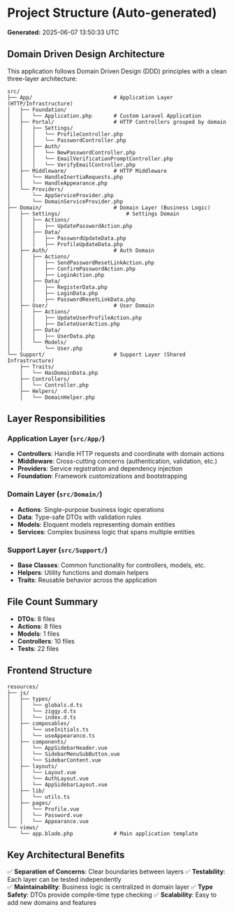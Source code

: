 # Project Structure (Auto-generated)

**Generated:** 2025-06-07 13:50:33 UTC

## Domain Driven Design Architecture

This application follows Domain Driven Design (DDD) principles with a clean three-layer architecture:

```
src/
├── App/                          # Application Layer (HTTP/Infrastructure)
│   ├── Foundation/
│   │   └── Application.php       # Custom Laravel Application
│   ├── Portal/                   # HTTP Controllers grouped by domain
│   │   ├── Settings/
│   │   │   └── ProfileController.php
│   │   │   └── PasswordController.php
│   │   ├── Auth/
│   │   │   └── NewPasswordController.php
│   │   │   └── EmailVerificationPromptController.php
│   │   │   └── VerifyEmailController.php
│   ├── Middleware/               # HTTP Middleware
│   │   └── HandleInertiaRequests.php
│   │   └── HandleAppearance.php
│   └── Providers/
│       └── AppServiceProvider.php
│       └── DomainServiceProvider.php
├── Domain/                       # Domain Layer (Business Logic)
│   ├── Settings/                     # Settings Domain
│   │   ├── Actions/
│   │   │   ├── UpdatePasswordAction.php
│   │   ├── Data/
│   │   │   ├── PasswordUpdateData.php
│   │   │   ├── ProfileUpdateData.php
│   ├── Auth/                     # Auth Domain
│   │   ├── Actions/
│   │   │   ├── SendPasswordResetLinkAction.php
│   │   │   ├── ConfirmPasswordAction.php
│   │   │   ├── LoginAction.php
│   │   ├── Data/
│   │   │   ├── RegisterData.php
│   │   │   ├── LoginData.php
│   │   │   ├── PasswordResetLinkData.php
│   ├── User/                     # User Domain
│   │   ├── Actions/
│   │   │   ├── UpdateUserProfileAction.php
│   │   │   ├── DeleteUserAction.php
│   │   ├── Data/
│   │   │   ├── UserData.php
│   │   └── Models/
│   │       └── User.php
└── Support/                      # Support Layer (Shared Infrastructure)
    ├── Traits/
    │   └── HasDomainData.php
    ├── Controllers/
    │   └── Controller.php
    ├── Helpers/
    │   └── DomainHelper.php
```

## Layer Responsibilities

### Application Layer (`src/App/`)
- **Controllers**: Handle HTTP requests and coordinate with domain actions
- **Middleware**: Cross-cutting concerns (authentication, validation, etc.)
- **Providers**: Service registration and dependency injection
- **Foundation**: Framework customizations and bootstrapping

### Domain Layer (`src/Domain/`)
- **Actions**: Single-purpose business logic operations
- **Data**: Type-safe DTOs with validation rules
- **Models**: Eloquent models representing domain entities
- **Services**: Complex business logic that spans multiple entities

### Support Layer (`src/Support/`)
- **Base Classes**: Common functionality for controllers, models, etc.
- **Helpers**: Utility functions and domain helpers
- **Traits**: Reusable behavior across the application

## File Count Summary

- **DTOs**:        8 files
- **Actions**:        8 files  
- **Models**:        1 files
- **Controllers**:       10 files
- **Tests**:       22 files

## Frontend Structure

```
resources/
├── js/
│   ├── types/
│   │   └── globals.d.ts
│   │   └── ziggy.d.ts
│   │   └── index.d.ts
│   ├── composables/
│   │   └── useInitials.ts
│   │   └── useAppearance.ts
│   ├── components/
│   │   └── AppSidebarHeader.vue
│   │   └── SidebarMenuSubButton.vue
│   │   └── SidebarContent.vue
│   ├── layouts/
│   │   └── Layout.vue
│   │   └── AuthLayout.vue
│   │   └── AppSidebarLayout.vue
│   ├── lib/
│   │   └── utils.ts
│   ├── pages/
│   │   └── Profile.vue
│   │   └── Password.vue
│   │   └── Appearance.vue
└── views/
    └── app.blade.php             # Main application template
```

## Key Architectural Benefits

✅ **Separation of Concerns**: Clear boundaries between layers
✅ **Testability**: Each layer can be tested independently  
✅ **Maintainability**: Business logic is centralized in domain layer
✅ **Type Safety**: DTOs provide compile-time type checking
✅ **Scalability**: Easy to add new domains and features

